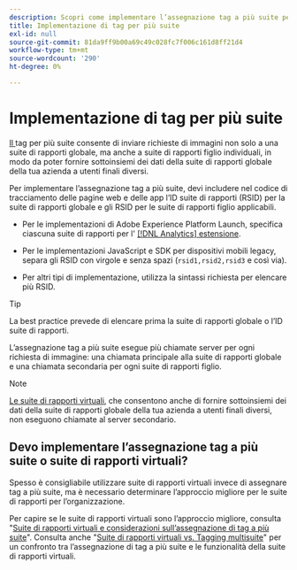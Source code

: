 ```yaml
---
description: Scopri come implementare l’assegnazione tag a più suite per inviare una richiesta di immagine a più suite di rapporti.
title: Implementazione di tag per più suite
exl-id: null
source-git-commit: 81da9ff9b00a69c49c028fc7f006c161d8ff21d4
workflow-type: tm+mt
source-wordcount: '290'
ht-degree: 0%

---
```



# Implementazione di tag per più suite

[Il ](/help/admin/c-manage-report-suites/rollup-report-suite.md) tag per più suite consente di inviare richieste di immagini non solo a una suite di rapporti globale, ma anche a suite di rapporti figlio individuali, in modo da poter fornire sottoinsiemi dei dati della suite di rapporti globale della tua azienda a utenti finali diversi.

Per implementare l’assegnazione tag a più suite, devi includere nel codice di tracciamento delle pagine web e delle app l’ID suite di rapporti (RSID) per la suite di rapporti globale e gli RSID per le suite di rapporti figlio applicabili.

* Per le implementazioni di Adobe Experience Platform Launch, specifica ciascuna suite di rapporti per l&#39; [[!DNL Analytics] estensione](https://experienceleague.adobe.com/docs/launch/using/extensions-ref/adobe-extension/analytics-extension/overview.html).

* Per le implementazioni JavaScript e SDK per dispositivi mobili legacy, separa gli RSID con virgole e senza spazi (`rsid1,rsid2,rsid3` e così via).

* Per altri tipi di implementazione, utilizza la sintassi richiesta per elencare più RSID.

>[!TIP]
>
> La best practice prevede di elencare prima la suite di rapporti globale o l’ID suite di rapporti.

L’assegnazione tag a più suite esegue più chiamate server per ogni richiesta di immagine: una chiamata principale alla suite di rapporti globale e una chiamata secondaria per ogni suite di rapporti figlio.

>[!NOTE]
>
> [Le suite di rapporti virtuali](/help/components/vrs/vrs-about.md), che consentono anche di fornire sottoinsiemi dei dati della suite di rapporti globale della tua azienda a utenti finali diversi, non eseguono chiamate al server secondario.

## Devo implementare l’assegnazione tag a più suite o suite di rapporti virtuali?

Spesso è consigliabile utilizzare suite di rapporti virtuali invece di assegnare tag a più suite, ma è necessario determinare l’approccio migliore per le suite di rapporti per l’organizzazione.

Per capire se le suite di rapporti virtuali sono l’approccio migliore, consulta &quot;[Suite di rapporti virtuali e considerazioni sull’assegnazione di tag a più suite](/help/components/vrs/vrs-considerations.md)&quot;. Consulta anche &quot;[Suite di rapporti virtuali vs. Tagging multisuite](/help/components/vrs/vrs-about.md#section_317E4D21CCD74BC38166D2F57D214F78)&quot; per un confronto tra l’assegnazione di tag a più suite e le funzionalità della suite di rapporti virtuali.

